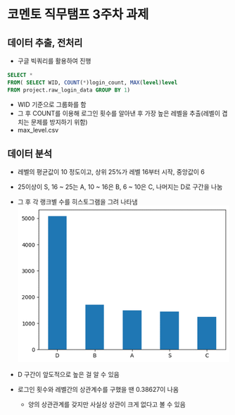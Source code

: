 # 코멘토 직무탬프 3주차 과제

## 데이터 추출, 전처리
- 구글 빅쿼리를 활용하여 진행
```sql
SELECT *
FROM( SELECT WID, COUNT(*)login_count, MAX(level)level
FROM project.raw_login_data GROUP BY 1)
```
- WID 기준으로 그룹화를 함
- 그 후 COUNT를 이용해 로그인 횟수를 알아낸 후 가장 높은 레벨을 추출(레벨이 겹치는 문제를 방지하기 위함)
- max_level.csv


## 데이터 분석
- 레벨의 평균값이 10 정도이고, 상위 25%가 레벨 16부터 시작, 중앙값이 6
- 25이상이 S, 16 ~ 25는 A, 10 ~ 16은 B, 6 ~ 10은 C, 나머지는 D로 구간을 나눔
- 그 후 각 랭크별 수를 히스토그램을 그려 나타냄
![hist1](./img/hist1.png)

- D 구간이 앞도적으로 높은 걸 알 수 있음

- 로그인 횟수와 레벨간의 상관계수를 구했을 땐 0.38627이 나옴
  - 양의 상관관계를 갖지만 사실상 상관이 크게 없다고 볼 수 있음

